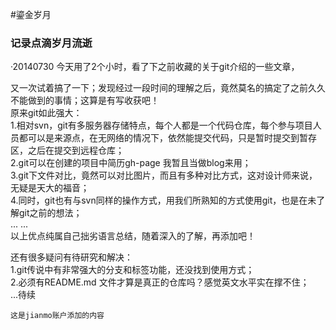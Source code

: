 #鎏金岁月
### 记录点滴岁月流逝

·20140730 今天用了2个小时，看了下之前收藏的关于git介绍的一些文章，<br>

又一次试着搞了一下；发现经过一段时间的理解之后，竟然莫名的搞定了之前久久不能做到的事情；这算是有写收获吧！<br>
  原来git如此强大：<br>
1.相对svn，git有多服务器存储特点，每个人都是一个代码仓库，每个参与项目人员都可以是来源点，在无网络的情况下，依然能提交代码，只是暂时提交到暂存区，之后在提交到远程仓库；<br>
2.git可以在创建的项目中简历gh-page 我暂且当做blog来用；<br>
3.git下文件对比，竟然可以对比图片，而且有多种对比方式，这对设计师来说，无疑是天大的福音；<br>
4.同时，git也有与svn同样的操作方式，用我们所熟知的方式使用git，也是在未了解git之前的想法；<br>
... ... <br>
以上优点纯属自己拙劣语言总结，随着深入的了解，再添加吧！

还有很多疑问有待研究和解决：<br>
    1.git传说中有非常强大的分支和标签功能，还没找到使用方式；<br>
    2.必须有README.md 文件才算是真正的仓库吗？感觉英文水平实在撑不住；<br>
    ...待续<br>
    
    这是jianmo账户添加的内容
